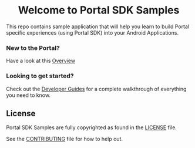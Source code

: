 <h1 align="center"> Welcome to Portal SDK Samples </h1>

This repo contains sample application that will help you learn to build Portal specific experiences (using Portal SDK) into your Android Applications.

### New to the Portal?

Have a look at this [Overview](https://developers.facebook.com/docs/portal/overview)

### Looking to get started?

Check out the [Developer Guides](https://developers.facebook.com/docs/portal/development-guides) for a complete walkthrough of everything you need to know.

## License
Portal SDK Samples are fully copyrighted as found in the [LICENSE](LICENSE) file.

See the [CONTRIBUTING](CONTRIBUTING.md) file for how to help out.
